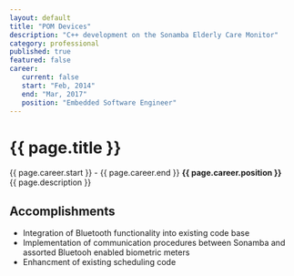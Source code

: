 ```yaml
---
layout: default
title: "POM Devices"
description: "C++ development on the Sonamba Elderly Care Monitor"  
category: professional
published: true
featured: false
career:
   current: false
   start: "Feb, 2014"
   end: "Mar, 2017"
   position: "Embedded Software Engineer"
---
```


# {{ page.title }}
{{ page.career.start }} - {{ page.career.end }}  **{{ page.career.position }}**  
{{ page.description }}
## Accomplishments
* Integration of Bluetooth functionality into existing code base
* Implementation of communication procedures between Sonamba and assorted Bluetooh enabled biometric meters
* Enhancment of existing scheduling code
